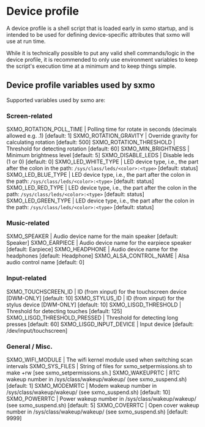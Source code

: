 # Device profile

A device profile is a shell script that is loaded early in sxmo startup, and is
intended to be used for defining device-specific attributes that sxmo will use
at run time.

While it is technically possible to put any valid shell commands/logic in the
device profile, it is recommended to only use environment variables to keep the
script's execution time at a minimum and to keep things simple.

## Device profile variables used by sxmo
Supported variables used by sxmo are:

### Screen-related
SXMO_ROTATION_POLL_TIME		| Polling time for rotate in seconds (decimals allowed e.g. .1) [default: 1]
SXMO_ROTATION_GRAVITY		| Override gravity for calculating rotation [default: 500]
SXMO_ROTATION_THRESHOLD		| Threshold for detecting rotation [default: 60]
SXMO_MIN_BRIGHTNESS		| Minimum brightness level [default: 5]
SXMO_DISABLE_LEDS		| Disable leds (1 or 0) [default: 0]
SXMO_LED_WHITE_TYPE		| LED device type, i.e., the part after the colon in the path: `/sys/class/leds/<color>:<type>` [default: status]
SXMO_LED_BLUE_TYPE		| LED device type, i.e., the part after the colon in the path: `/sys/class/leds/<color>:<type>` [default: status]
SXMO_LED_RED_TYPE		| LED device type, i.e., the part after the colon in the path: `/sys/class/leds/<color>:<type>` [default: status]
SXMO_LED_GREEN_TYPE		| LED device type, i.e., the part after the colon in the path: `/sys/class/leds/<color>:<type>` [default: status]

### Music-related
SXMO_SPEAKER			| Audio device name for the main speaker [default: Speaker]
SXMO_EARPIECE			| Audio device name for the earpiece speaker [default: Earpiece]
SXMO_HEADPHONE			| Audio device name for the headphones [default: Headphone]
SXMO_ALSA_CONTROL_NAME	| Alsa audio control name [default: 0]

### Input-related
SXMO_TOUCHSCREEN_ID 		| ID (from xinput) for the touchscreen device [DWM-ONLY] [default: 10]
SXMO_STYLUS_ID			| ID (from xinput) for the stylus device [DWM-ONLY] [default: 10]
SXMO_LISGD_THRESHOLD		| Threshold for detecting touches [default: 125]
SXMO_LISGD_THRESHOLD_PRESSED	| Threshold for detecting long presses [default: 60]
SXMO_LISGD_INPUT_DEVICE		| Input device [default: /dev/input/touchscreen]

### General / Misc.
SXMO_WIFI_MODULE		| The wifi kernel module used when switching scan intervals
SXMO_SYS_FILES			| String of files for sxmo_setpermissions.sh to make +rw [see sxmo_setpermissions.sh.]
SXMO_WAKEUPRTC			| RTC wakeup number in /sys/class/wakeup/wakeup<number>/ (see sxmo_suspend.sh) [default: 1]
SXMO_MODEMRTC			| Modem wakeup number in /sys/class/wakeup/wakeup<number>/ (see sxmo_suspend.sh) [default: 10]
SXMO_POWERRTC			| Power wakeup number in /sys/class/wakeup/wakeup<number>/ (see sxmo_suspend.sh) [default: 5]
SXMO_COVERRTC			| Open cover wakeup number in /sys/class/wakeup/wakeup<number>/ (see sxmo_suspend.sh) [default: 9999]
